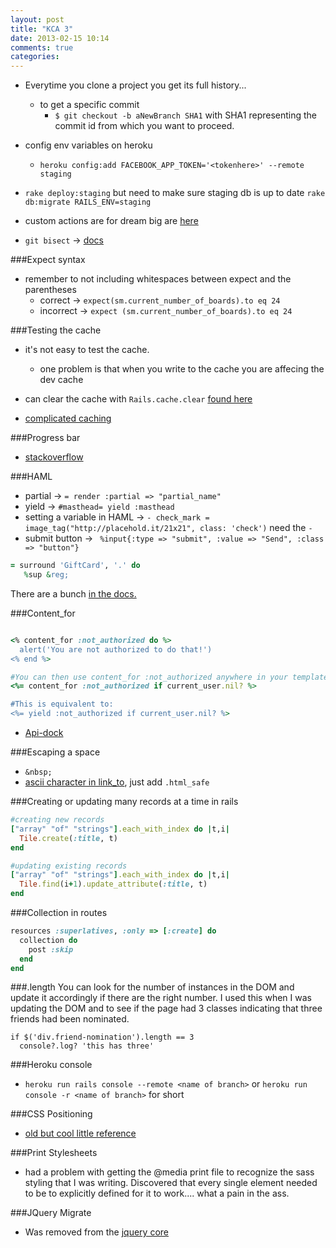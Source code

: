 ```yaml
---
layout: post
title: "KCA 3"
date: 2013-02-15 10:14
comments: true
categories: 
---
```


  - Everytime you clone a project you get its full history...
    - to get a specific commit
      - `$ git checkout -b aNewBranch SHA1` with SHA1 representing the commit id from which you want to proceed.

  - config env variables on heroku
    - `heroku config:add FACEBOOK_APP_TOKEN='<tokenhere>' --remote staging` 

  - `rake deploy:staging` but need to make sure staging db is up to date `rake db:migrate RAILS_ENV=staging`

  - custom actions are for dream big are [here](https://github.com/carrot/target-dream-big/blob/develop/app/controllers/facebook_controller.rb)

  - `git bisect` -> [docs](http://git-scm.com/book/en/Git-Tools-Debugging-with-Git)

###Expect syntax
  - remember to not including whitespaces between expect and the parentheses
    - correct -> `expect(sm.current_number_of_boards).to eq 24`
    - incorrect -> `expect (sm.current_number_of_boards).to eq 24`


###Testing the cache
  - it's not easy to test the cache.
    - one problem is that when you write to the cache you are affecing the dev cache

  - can clear the cache with `Rails.cache.clear` [found here](http://stackoverflow.com/questions/10443535/manually-clear-fragment-cache-in-rails)

  - [complicated caching](http://broadcastingadam.com/2011/05/advanced_caching_in_rails/)

###Progress bar
  - [stackoverflow](http://stackoverflow.com/questions/7190898/progress-bar-with-html-and-css?lq=1)

###HAML
  - partial -> `= render :partial => "partial_name"` 
  - yield -> `#masthead= yield :masthead`
  - setting a variable in HAML -> `- check_mark = image_tag("http://placehold.it/21x21", class: 'check')` need the `-`
  - submit button -> ` %input{:type => "submit", :value => "Send", :class => "button"}`

```ruby sweet helper allows you to reduce whitespace
= surround 'GiftCard', '.' do
   %sup &reg;
```
There are a bunch [in the docs.](http://haml.info/docs/yardoc/Haml/Helpers.html)

###Content_for
```ruby Using content_for

<% content_for :not_authorized do %>
  alert('You are not authorized to do that!')
<% end %>

#You can then use content_for :not_authorized anywhere in your templates.
<%= content_for :not_authorized if current_user.nil? %>

#This is equivalent to:
<%= yield :not_authorized if current_user.nil? %>
```

  - [Api-dock](http://apidock.com/rails/ActionView/Helpers/CaptureHelper/content_for)


###Escaping a space
  - `&nbsp;`
  - [ascii character in link_to](9http://www.samuelhwong.com/blog/2011/09/29/quick-tip-ascii-codes-and-link-to/), just add `.html_safe`

###Creating or updating many records at a time in rails
```ruby
#creating new records
["array" "of" "strings"].each_with_index do |t,i|
  Tile.create(:title, t)
end

#updating existing records
["array" "of" "strings"].each_with_index do |t,i|
  Tile.find(i+1).update_attribute(:title, t)
end
```

###Collection in routes
```ruby Need collection to lose the id requirement
resources :superlatives, :only => [:create] do
  collection do
    post :skip
  end
end
```

###.length
You can look for the number of instances in the DOM and update it accordingly if there are the right number. I used this when I was updating the DOM and to see if the page had 3 classes indicating that three friends had been nominated.

```
if $('div.friend-nomination').length == 3
  console?.log? 'this has three'
```

###Heroku console
  - `heroku run rails console --remote <name of branch>` or `heroku run console -r <name of branch>` for short

###CSS Positioning
  - [old but cool little reference](http://www.barelyfitz.com/screencast/html-training/css/positioning/)

###Print Stylesheets
  - had a problem with getting the @media print file to recognize the sass styling that I was writing. Discovered that every single element needed to be to explicitly defined for it to work.... what a pain in the ass.

###JQuery Migrate
  -  Was removed from the [jquery core](https://github.com/jquery/jquery-migrate/)